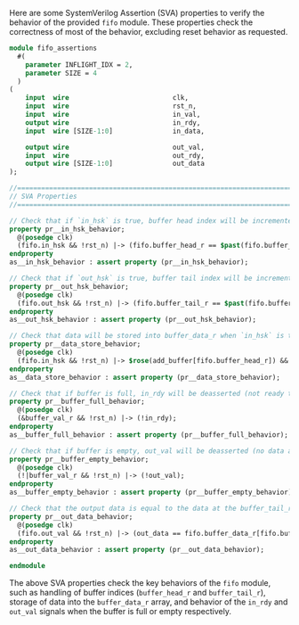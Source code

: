 Here are some SystemVerilog Assertion (SVA) properties to verify the behavior of the provided `fifo` module. These properties check the correctness of most of the behavior, excluding reset behavior as requested.

```systemverilog
module fifo_assertions
  #(
    parameter INFLIGHT_IDX = 2,
    parameter SIZE = 4
  )
(
    input  wire                          clk,
    input  wire                          rst_n,
    input  wire                          in_val,
    output wire                          in_rdy,
    input  wire [SIZE-1:0]               in_data,

    output wire                          out_val,
    input  wire                          out_rdy,
    output wire [SIZE-1:0]               out_data
);

//==============================================================================
// SVA Properties
//==============================================================================

// Check that if `in_hsk` is true, buffer head index will be incremented in the next cycle
property pr__in_hsk_behavior;
  @(posedge clk)
  (fifo.in_hsk && !rst_n) |-> (fifo.buffer_head_r == $past(fifo.buffer_head_r) + 1);
endproperty
as__in_hsk_behavior : assert property (pr__in_hsk_behavior);

// Check that if `out_hsk` is true, buffer tail index will be incremented in the next cycle
property pr__out_hsk_behavior;
  @(posedge clk)
  (fifo.out_hsk && !rst_n) |-> (fifo.buffer_tail_r == $past(fifo.buffer_tail_r) + 1);
endproperty
as__out_hsk_behavior : assert property (pr__out_hsk_behavior);

// Check that data will be stored into buffer_data_r when `in_hsk` is true
property pr__data_store_behavior;
  @(posedge clk)
  (fifo.in_hsk && !rst_n) |-> $rose(add_buffer[fifo.buffer_head_r]) && (fifo.buffer_data_r[fifo.buffer_head_r] == in_data);
endproperty
as__data_store_behavior : assert property (pr__data_store_behavior);

// Check that if buffer is full, in_rdy will be deasserted (not ready to accept data)
property pr__buffer_full_behavior;
  @(posedge clk)
  (&buffer_val_r && !rst_n) |-> (!in_rdy);
endproperty
as__buffer_full_behavior : assert property (pr__buffer_full_behavior);

// Check that if buffer is empty, out_val will be deasserted (no data available)
property pr__buffer_empty_behavior;
  @(posedge clk)
  (!|buffer_val_r && !rst_n) |-> (!out_val);
endproperty
as__buffer_empty_behavior : assert property (pr__buffer_empty_behavior);

// Check that the output data is equal to the data at the buffer_tail_r index
property pr__out_data_behavior;
  @(posedge clk)
  (fifo.out_val && !rst_n) |-> (out_data == fifo.buffer_data_r[fifo.buffer_tail_r]);
endproperty
as__out_data_behavior : assert property (pr__out_data_behavior);

endmodule
```

The above SVA properties check the key behaviors of the `fifo` module, such as handling of buffer indices (`buffer_head_r` and `buffer_tail_r`), storage of data into the `buffer_data_r` array, and behavior of the `in_rdy` and `out_val` signals when the buffer is full or empty respectively.